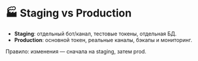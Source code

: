 # 🏭 Staging vs Production

- **Staging**: отдельный бот/канал, тестовые токены, отдельная БД.  
- **Production**: основной токен, реальные каналы, бэкапы и мониторинг.

Правило: изменения — сначала на staging, затем prod.
